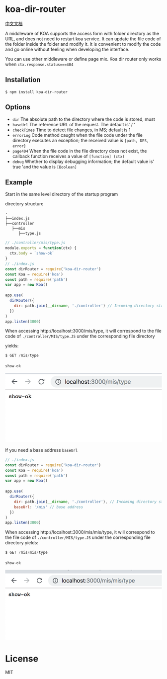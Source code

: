 # koa-dir-router

[中文文档](http://koadirrouter.yamjs.cn/Readme_cn)

A middleware of KOA supports the access form with folder directory as the URL, and does not need to restart koa service. It can update the file code of the folder inside the folder and modify it. It is convenient to modify the code and go online without feeling when developing the interface.

You can use other middleware or define page mix. Koa dir router only works when `ctx.response.status===404`

## Installation

```
$ npm install koa-dir-router
```

## Options

- `dir` The absolute path to the directory where the code is stored, must
- `baseUrl` The reference URL of the request. The default is' / '
- `checkTimes` Time to detect file changes, in MS; default is 1
- `errorLog` Code method caught when the file code under the file directory executes an exception; the received value is `{path, DES, error}`
- `page404` When the file code in the file directory does not exist, the callback function receives a value of `[function] (ctx)`
- `debug` Whether to display debugging information; the default value is' true 'and the value is `[Boolean]`

## Example

Start in the same level directory of the startup program

directory structure

```
·
├──index.js
├──controller
   ├──mis
      ├──type.js
```

```js
// ./controller/mis/type.js
module.exports = function(ctx) {
  ctx.body = `show-ok`
}
// ./index.js
const dirRouter = require('koa-dir-router')
const Koa = require('koa')
const path = require('path')
var app = new Koa()

app.use(
  dirRouter({
    dir: path.join(__dirname, './controller') // Incoming directory structure to access
  })
)
app.listen(3000)
```

When accessing http://localhost:3000/mis/type, it will correspond to the file code of `./controller/MIS/type.JS` under the corresponding file directory

yields:

```js
$ GET /mis/type

show-ok
```

![showOK.png](https://raw.githubusercontent.com/xueliangGit/koa-dir-router/master/showOk.png)

If you need a base address `baseUrl`

```js
// ./index.js
const dirRouter = require('koa-dir-router')
const Koa = require('koa')
const path = require('path')
var app = new Koa()

app.use(
  dirRouter({
    dir: path.join(__dirname, './controller'), // Incoming directory structure to access
    baseUrl: '/mis' // base address
  })
)
app.listen(3000)
```

When accessing http://localhost:3000/mis/mis/type, it will correspond to the file code of `./controller/MIS/type.JS` under the corresponding file directory
yields:

```js
$ GET /mis/mis/type

show-ok
```

![showOK2.png](https://raw.githubusercontent.com/xueliangGit/koa-dir-router/master/showOk2.png)

# License

MIT
